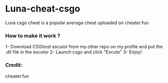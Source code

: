 # Luna-cheat-csgo

Luna csgo cheat is a popular average cheat uploaded on cheater.fun

### How to make it work ?

1- Download CSGhost excutor from my other repo on my profile and put the .dll file in the excutor 
2- Launch csgo and click "Excute"
3- Enjoy!

### Credit:

cheater.fun
